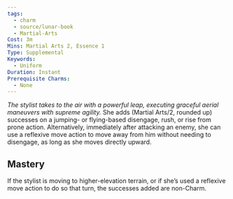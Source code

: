 ```yaml
---
tags:
  - charm
  - source/lunar-book
  - Martial-Arts
Cost: 3m
Mins: Martial Arts 2, Essence 1
Type: Supplemental
Keywords:
  - Uniform
Duration: Instant
Prerequisite Charms:
  - None
---
```

*The stylist takes to the air with a powerful leap, executing graceful aerial maneuvers with supreme agility.*
She adds (Martial Arts/2, rounded up) successes on a jumping- or flying-based disengage, rush, or rise from prone action.
Alternatively, immediately after attacking an enemy, she can use a reflexive move action to move away from him without needing to disengage, as long as she moves directly upward. 
## Mastery
If the stylist is moving to higher-elevation terrain, or if she’s used a reflexive move action to do so that turn, the successes added are non-Charm.